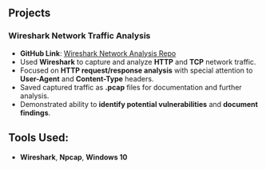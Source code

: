## Projects

### Wireshark Network Traffic Analysis
- **GitHub Link**: [Wireshark Network Analysis Repo](https://github.com/BademosiFolashade/Wireshark-Network-Analysis)
- Used **Wireshark** to capture and analyze **HTTP** and **TCP** network traffic.
- Focused on **HTTP request/response analysis** with special attention to **User-Agent** and **Content-Type** headers.
- Saved captured traffic as **.pcap** files for documentation and further analysis.
- Demonstrated ability to **identify potential vulnerabilities** and **document findings**.

## Tools Used:
- **Wireshark**, **Npcap**, **Windows 10**
